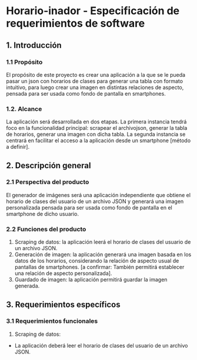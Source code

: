 # Horario-inador - Especificación de requerimientos de software

## 1. Introducción

### 1.1 Propósito

El propósito de este proyecto es crear una aplicación a la que se le pueda pasar un json con horarios de clases para generar una tabla con formato intuitivo, para luego crear una imagen en distintas relaciones de aspecto, pensada para ser usada como fondo de pantalla en smartphones.

### 1.2. Alcance

La aplicación será desarrollada en dos etapas. La primera instancia tendrá foco en la funcionalidad principal: scrapear el archivojson, generar la tabla de horarios, generar una imagen con dicha tabla. La segunda instancia se centrará en facilitar el acceso a la aplicación desde un smartphone [método a definir].

## 2. Descripción general

### 2.1 Perspectiva del producto

El generador de imágenes será una aplicación independiente que obtiene el horario de clases del usuario de un archivo JSON y generará una imagen personalizada pensada para ser usada como fondo de pantalla en el smartphone de dicho usuario.

### 2.2 Funciones del producto

1. Scraping de datos: la aplicación leerá el horario de clases del usuario de un archivo JSON.
2. Generación de imagen: la aplicación generará una imagen basada en los datos de los horarios, considerando la relación de aspecto usual de pantallas de smartphones. [a confirmar: También permitirá establecer una relación de aspecto personalizada].
3. Guardado de imagen: la aplicación permitirá guardar la imagen generada.

## 3. Requerimientos específicos

### 3.1 Requerimientos funcionales

1. Scraping de datos:
  - La aplicación deberá leer el horario de clases del usuario de un archivo JSON.
